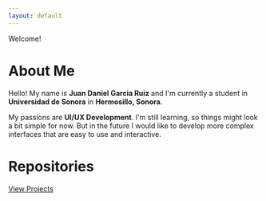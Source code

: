 ```yaml
---
layout: default
---
```


Welcome!

# About Me
Hello! My name is **Juan Daniel Garcia Ruiz** and I'm currently a student in **Universidad de Sonora** in **Hermosillo, Sonora**.

My passions are **UI/UX Development**. I'm still learning, so things might look a bit simple for now. But in the future I would like to develop more complex interfaces that are easy to use and interactive. 

# Repositories

[View Projects](./projects.md)
